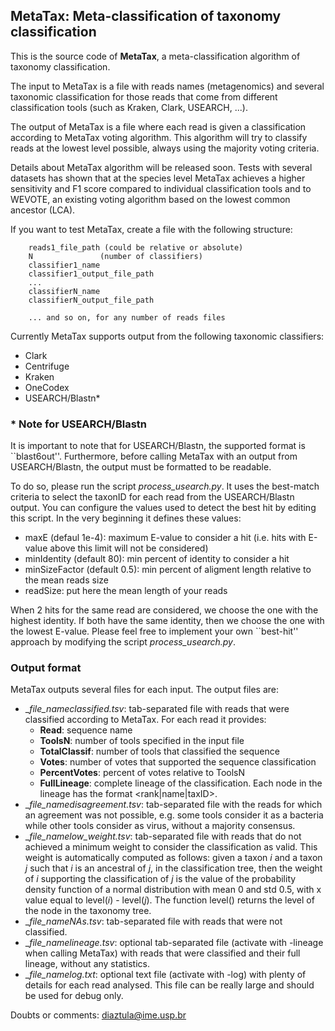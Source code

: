 ## MetaTax: Meta-classification of taxonomy classification ##

This is the source code of **MetaTax**, a meta-classification algorithm of taxonomy classification. 

The input to MetaTax is a file with reads names (metagenomics) and several taxonomic classification
for those reads that come from different classification tools (such as Kraken, Clark, USEARCH, ...).

The output of MetaTax is a file where each read is given a classification according to MetaTax voting
algorithm. This algorithm will try to classify reads at the lowest level possible, always using the 
majority voting criteria. 

Details about MetaTax algorithm will be released soon. Tests with several datasets has shown that 
at the species level MetaTax achieves a higher sensitivity and F1 score compared to individual 
classification tools and to WEVOTE, an existing voting algorithm based on the lowest common ancestor (LCA). 

If you want to test MetaTax, create a file with the following structure:

        reads1_file_path (could be relative or absolute)
        N               (number of classifiers)
        classifier1_name
        classifier1_output_file_path
        ...
        classifierN_name
        classifierN_output_file_path

        ... and so on, for any number of reads files

Currently MetaTax supports output from the following taxonomic classifiers:

* Clark
* Centrifuge
* Kraken
* OneCodex
* USEARCH/Blastn\*

### \* Note for USEARCH/Blastn ###

It is important to note that for USEARCH/Blastn, the supported format is ``blast6out''. Furthermore, before
calling MetaTax with an output from USEARCH/Blastn, the output must be formatted to be readable. 

To do so, please run the script *process_usearch.py*. It uses the best-match criteria to select the taxonID
for each read from the USEARCH/Blastn output. You can configure the values used to detect the best hit by
editing this script. In the very beginning it defines these values:

* maxE (defaul 1e-4): maximum E-value to consider a hit (i.e. hits with E-value above this limit will not be considered)
* minIdentity (default 80): min percent of identity to consider a hit
* minSizeFactor (default 0.5): min percent of aligment length relative to the mean reads size
* readSize: put here the mean length of your reads

When 2 hits for the same read are considered, we choose the one with the highest identity. If both have the same identity, 
then we choose the one with the lowest E-value. Please feel free to implement your own ``best-hit'' approach by modifying 
the script *process_usearch.py*.

### Output format ###

MetaTax outputs several files for each input. The output files are:

* __*file_name*_classified.tsv__: tab-separated file with reads that were classified according to MetaTax. For each read it provides:
    * **Read**: sequence name
    * **ToolsN**: number of tools specified in the input file
    * **TotalClassif**: number of tools that classified the sequence
    * **Votes**: number of votes that supported the sequence classification
    * **PercentVotes**: percent of votes relative to ToolsN
    * **FullLineage**: complete lineage of the classification. Each node in the lineage has the format <rank|name|taxID>.
* __*file_name*_disagreement.tsv__: tab-separated file with the reads for which an agreement was not possible, e.g. some 
tools consider it as a bacteria while other tools consider as virus, without a majority consensus.
* __*file_name*_low_weight.tsv__: tab-separated file with reads that do not achieved a minimum weight to consider the classification as valid. This weight is automatically computed as follows: given a taxon *i* and a taxon *j* such that *i* is an ancestral of *j*, in the classification tree, then the weight of *i* supporting
the classification of *j* is the value of the probability density function of a normal distribution with mean 0 and std 0.5, with x value equal to level(*i*) - level(*j*). The function level() returns the level of the node in the taxonomy tree. 
* __*file_name*_NAs.tsv__: tab-separated file with reads that were not classified.
* __*file_name*_lineage.tsv__: optional tab-separated file (activate with -lineage when calling MetaTax) with reads that were classified and their full lineage, without
any statistics.
* __*file_name*_log.txt__: optional text file (activate with -log) with plenty of details for each read analysed. This file can be really large and 
should be used for debug only.

Doubts or comments: [diaztula@ime.usp.br](mailto:diaztula@ime.usp.br)